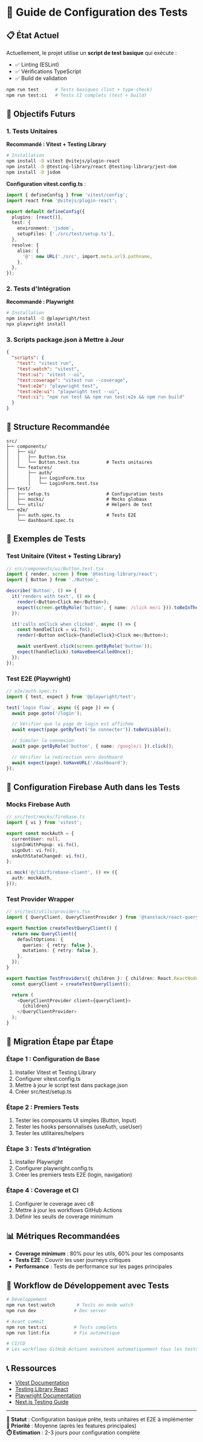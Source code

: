 # 🧪 Guide de Configuration des Tests

## 📋 État Actuel

Actuellement, le projet utilise un **script de test basique** qui exécute :

- ✅ Linting (ESLint)
- ✅ Vérifications TypeScript
- ✅ Build de validation

```bash
npm run test      # Tests basiques (lint + type-check)
npm run test:ci   # Tests CI complets (test + build)
```

## 🎯 Objectifs Futurs

### **1. Tests Unitaires**

**Recommandé : Vitest + Testing Library**

```bash
# Installation
npm install -D vitest @vitejs/plugin-react
npm install -D @testing-library/react @testing-library/jest-dom
npm install -D jsdom
```

**Configuration vitest.config.ts** :

```typescript
import { defineConfig } from 'vitest/config';
import react from '@vitejs/plugin-react';

export default defineConfig({
  plugins: [react()],
  test: {
    environment: 'jsdom',
    setupFiles: ['./src/test/setup.ts'],
  },
  resolve: {
    alias: {
      '@': new URL('./src', import.meta.url).pathname,
    },
  },
});
```

### **2. Tests d'Intégration**

**Recommandé : Playwright**

```bash
# Installation
npm install -D @playwright/test
npx playwright install
```

### **3. Scripts package.json à Mettre à Jour**

```json
{
  "scripts": {
    "test": "vitest run",
    "test:watch": "vitest",
    "test:ui": "vitest --ui",
    "test:coverage": "vitest run --coverage",
    "test:e2e": "playwright test",
    "test:e2e:ui": "playwright test --ui",
    "test:ci": "npm run test && npm run test:e2e && npm run build"
  }
}
```

## 📁 Structure Recommandée

```
src/
├── components/
│   ├── ui/
│   │   ├── Button.tsx
│   │   └── Button.test.tsx          # Tests unitaires
│   └── features/
│       ├── auth/
│       │   ├── LoginForm.tsx
│       │   └── LoginForm.test.tsx
├── test/
│   ├── setup.ts                     # Configuration tests
│   ├── mocks/                       # Mocks globaux
│   └── utils/                       # Helpers de test
└── e2e/
    ├── auth.spec.ts                 # Tests E2E
    └── dashboard.spec.ts
```

## 🧪 Exemples de Tests

### **Test Unitaire (Vitest + Testing Library)**

```typescript
// src/components/ui/Button.test.tsx
import { render, screen } from '@testing-library/react';
import { Button } from './Button';

describe('Button', () => {
  it('renders with text', () => {
    render(<Button>Click me</Button>);
    expect(screen.getByRole('button', { name: /click me/i })).toBeInTheDocument();
  });

  it('calls onClick when clicked', async () => {
    const handleClick = vi.fn();
    render(<Button onClick={handleClick}>Click me</Button>);

    await userEvent.click(screen.getByRole('button'));
    expect(handleClick).toHaveBeenCalledOnce();
  });
});
```

### **Test E2E (Playwright)**

```typescript
// e2e/auth.spec.ts
import { test, expect } from '@playwright/test';

test('login flow', async ({ page }) => {
  await page.goto('/login');

  // Vérifier que la page de login est affichée
  await expect(page.getByText('Se connecter')).toBeVisible();

  // Simuler la connexion
  await page.getByRole('button', { name: /google/i }).click();

  // Vérifier la redirection vers dashboard
  await expect(page).toHaveURL('/dashboard');
});
```

## 🔧 Configuration Firebase Auth dans les Tests

### **Mocks Firebase Auth**

```typescript
// src/test/mocks/firebase.ts
import { vi } from 'vitest';

export const mockAuth = {
  currentUser: null,
  signInWithPopup: vi.fn(),
  signOut: vi.fn(),
  onAuthStateChanged: vi.fn(),
};

vi.mock('@/lib/firebase-client', () => ({
  auth: mockAuth,
}));
```

### **Test Provider Wrapper**

```typescript
// src/test/utils/providers.tsx
import { QueryClient, QueryClientProvider } from '@tanstack/react-query';

export function createTestQueryClient() {
  return new QueryClient({
    defaultOptions: {
      queries: { retry: false },
      mutations: { retry: false },
    },
  });
}

export function TestProviders({ children }: { children: React.ReactNode }) {
  const queryClient = createTestQueryClient();

  return (
    <QueryClientProvider client={queryClient}>
      {children}
    </QueryClientProvider>
  );
}
```

## 🚀 Migration Étape par Étape

### **Étape 1 : Configuration de Base**

1. Installer Vitest et Testing Library
2. Configurer vitest.config.ts
3. Mettre à jour le script test dans package.json
4. Créer src/test/setup.ts

### **Étape 2 : Premiers Tests**

1. Tester les composants UI simples (Button, Input)
2. Tester les hooks personnalisés (useAuth, useUser)
3. Tester les utilitaires/helpers

### **Étape 3 : Tests d'Intégration**

1. Installer Playwright
2. Configurer playwright.config.ts
3. Créer les premiers tests E2E (login, navigation)

### **Étape 4 : Coverage et CI**

1. Configurer le coverage avec c8
2. Mettre à jour les workflows GitHub Actions
3. Définir les seuils de coverage minimum

## 📊 Métriques Recommandées

- **Coverage minimum** : 80% pour les utils, 60% pour les composants
- **Tests E2E** : Couvrir les user journeys critiques
- **Performance** : Tests de performance sur les pages principales

## 🔄 Workflow de Développement avec Tests

```bash
# Développement
npm run test:watch        # Tests en mode watch
npm run dev              # Dev server

# Avant commit
npm run test:ci          # Tests complets
npm run lint:fix         # Fix automatique

# CI/CD
# Les workflows GitHub Actions exécutent automatiquement tous les tests
```

## 📞 Ressources

- [Vitest Documentation](https://vitest.dev/)
- [Testing Library React](https://testing-library.com/docs/react-testing-library/intro)
- [Playwright Documentation](https://playwright.dev/)
- [Next.js Testing Guide](https://nextjs.org/docs/app/building-your-application/testing)

---

**📝 Statut** : Configuration basique prête, tests unitaires et E2E à
implémenter  
**🎯 Priorité** : Moyenne (après les features principales)  
**⏱️ Estimation** : 2-3 jours pour configuration complète
